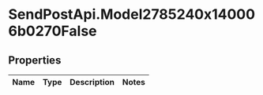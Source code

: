 # SendPostApi.Model2785240x140006b0270False

## Properties
Name | Type | Description | Notes
------------ | ------------- | ------------- | -------------


